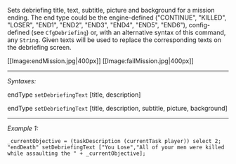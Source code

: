 Sets debriefing title, text, subtitle, picture and background for a mission ending. The end type could be the engine-defined ("CONTINUE", "KILLED", "LOSER", "END1", "END2", "END3", "END4", "END5", "END6"), config-defined (see `CfgDebriefing`) or, with an alternative syntax of this command, any `String`. Given texts will be used to replace the corresponding texts on the debriefing screen. 


[[Image:endMission.jpg|400px]] [[Image:failMission.jpg|400px]]


---
*Syntaxes:*

endType `setDebriefingText` [title, description]

endType `setDebriefingText` [title, description, subtitle, picture, background]

---
*Example 1:*

```sqf
_currentObjective = (taskDescription (currentTask player)) select 2;
"endDeath" setDebriefingText ["You Lose","All of your men were killed while assaulting the " + _currentObjective];
```